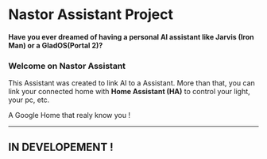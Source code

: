 
# Nastor Assistant Project

#### Have you ever dreamed of having a personal AI assistant like Jarvis (Iron Man) or a GladOS(Portal 2)?

### Welcome on  Nastor Assistant

This Assistant was created to link AI to a Assistant.
More than that, you can link your connected home with **Home Assistant (HA)** to control your light, your pc, etc.

A Google Home that realy know you !
____

## IN DEVELOPEMENT !

